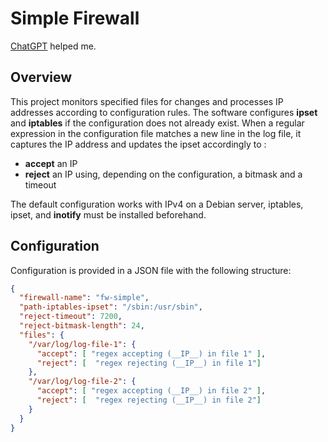 
# Simple Firewall

[ChatGPT](https://chatgpt.com) helped me.
  
## Overview

This project monitors specified files for changes and processes IP addresses according to configuration rules. The software configures **ipset** and **iptables** if the configuration does not already exist. When a regular expression in the configuration file matches a new line in the log file, it captures the IP address and updates the ipset accordingly to :
- **accept** an IP
- **reject** an IP using, depending on the configuration, a bitmask and a timeout

The default configuration works with IPv4 on a Debian server, iptables, ipset, and **inotify** must be installed beforehand.

## Configuration

Configuration is provided in a JSON file with the following structure:

````json
{
  "firewall-name": "fw-simple",
  "path-iptables-ipset": "/sbin:/usr/sbin",
  "reject-timeout": 7200,
  "reject-bitmask-length": 24,
  "files": {
    "/var/log/log-file-1": {
      "accept": [ "regex accepting (__IP__) in file 1" ],
      "reject": [  "regex rejecting (__IP__) in file 1"]
    },
    "/var/log/log-file-2": {
      "accept": [ "regex accepting (__IP__) in file 2" ],
      "reject": [  "regex rejecting (__IP__) in file 2"]
    }
  }
}

